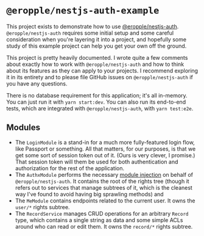 # `@eropple/nestjs-auth-example` #
This project exists to demonstrate how to use
[@eropple/nestjs-auth](https://github.com/eropple/nestjs-auth).
`@eropple/nestjs-auth` requires some initial setup and some careful
consideration when you're layering it into a project, and hopefully some study
of this example project can help you get your own off the ground.

This project is pretty heavily documented. I wrote quite a few comments about
exactly how to work with `@eropple/nestjs-auth` and how to think about its
features as they can apply to your projects. I recommend exploring it in its
entirety and to please file GitHub issues on `@eropple/nestjs-auth` if you have
any questions.

There is no database requirement for this application; it's all in-memory. You
can just run it with `yarn start:dev`. You can also run its end-to-end tests,
which are integrated with `@eropple/nestjs-auth`, with `yarn test:e2e`.

## Modules ##
- The `LoginModule` is a stand-in for a much more fully-featured login flow,
  like Passport or something. All that matters, for our purposes, is that we get
  some sort of session token out of it. (Ours is very clever, I promise.) That
  session token will them be used for both authentication and authorization for
  the rest of the application.
- The `AuthxModule` performs the necessary [module
  injection](https://github.com/eropple/nestjs-auth#module-injection) on behalf
  of `@eropple/nestjs-auth`. It contains the root of the rights tree (though it
  refers out to services that manage subtrees of it, which is the cleanest way
  I've found to avoid having big sprawling methods) and 
- The `MeModule` contains endpoints related to the current user. It owns the
  `user/*` rights subtree.
- The `RecordService` manages CRUD operations for an arbitrary `Record` type,
  which contains a single string as data and some simple ACLs around who can
  read or edit them. It owns the `record/*` rights subtree.
